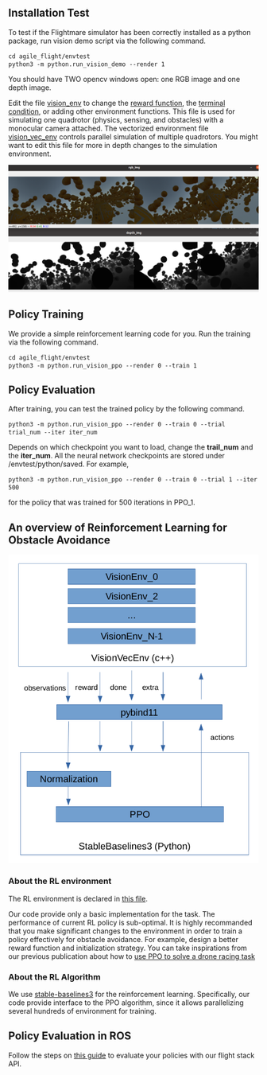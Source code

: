 ## Installation Test

To test if the Flightmare simulator has been correctly installed as a python package, run vision demo script via the following command. 

```
cd agile_flight/envtest
python3 -m python.run_vision_demo --render 1
```

You should have TWO opencv windows open: one RGB image and one depth image. 

Edit the file [vision_env](https://github.com/uzh-rpg/flightmare/blob/ee30f203df42596668ee4c386ce1e45aedeedb8c/flightlib/src/envs/vision_env/vision_env.cpp) to change the [reward function](https://github.com/uzh-rpg/flightmare/blob/ee30f203df42596668ee4c386ce1e45aedeedb8c/flightlib/src/envs/vision_env/vision_env.cpp#L288), the [terminal condition](https://github.com/uzh-rpg/flightmare/blob/ee30f203df42596668ee4c386ce1e45aedeedb8c/flightlib/src/envs/vision_env/vision_env.cpp#L330), or adding other environment functions. This file is used for simulating one quadrotor (physics, sensing, and obstacles) with a monocular camera attached.
The vectorized environment file [vision_vec_env](https://github.com/uzh-rpg/flightmare/blob/ee30f203df42596668ee4c386ce1e45aedeedb8c/flightlib/src/envs/vision_env/vision_vec_env.cpp) controls parallel simulation of multiple quadrotors. You might want to edit this file for more in depth changes to the simulation environment. 

![vision_demo](/docs/imgs/vision_demo.png)

## Policy Training  

We provide a simple reinforcement learning code for you. Run the training via the following command. 

```
cd agile_flight/envtest
python3 -m python.run_vision_ppo --render 0 --train 1
```
## Policy Evaluation  

After training, you can test the trained policy by the following command.
```
python3 -m python.run_vision_ppo --render 0 --train 0 --trial trial_num --iter iter_num 
```
Depends on which checkpoint you want to load, change the **trail_num** and the **iter_num**.
All the neural network checkpoints are stored under /envtest/python/saved.
For example, 
```
python3 -m python.run_vision_ppo --render 0 --train 0 --trial 1 --iter 500 
```
for the policy that was trained for 500 iterations in PPO_1.

 
## An overview of Reinforcement Learning for Obstacle Avoidance 

![vision_demo](/docs/imgs/env_ppo.png)

### About the RL environment
The RL environment is declared in [this file](https://github.com/uzh-rpg/flightmare/blob/ee30f203df42596668ee4c386ce1e45aedeedb8c/flightlib/include/flightlib/envs/vision_env/vision_env.hpp). 

Our code provide only a basic implementation for the task. The performance of current RL policy is sub-optimal.
It is highly recommanded that you make significant changes to the environment in order to train a policy effectively for obstacle avoidance.
For example, design a better reward function and initialization strategy.
You can take inspirations from our previous publication about how to [use PPO to solve a drone racing task](https://arxiv.org/abs/2103.08624)

### About the RL Algorithm 
We use [stable-baselines3](https://github.com/DLR-RM/stable-baselines3) for the reinforcement learning. 
Specifically, our code provide interface to the PPO algorithm, since it allows parallelizing several hundreds of environment for training. 

## Policy Evaluation in ROS

Follow the steps on [this guide](https://github.com/uzh-rpg/agile_flight/blob/main/README.md#testing-todo) to evaluate your policies with our flight stack API.

